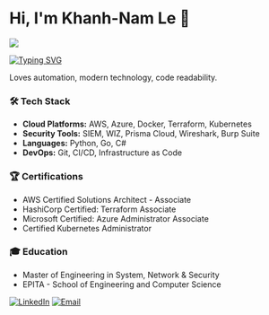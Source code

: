 # Hi, I'm Khanh-Nam Le 👋

![](https://komarev.com/ghpvc/?username=khanhnam-le&color=blue)

[![Typing SVG](https://readme-typing-svg.demolab.com/?lines=Cloud+and+Security+Engineer;DevOps+Enthusiast;Infrastructure+Automation+Expert)](https://git.io/typing-svg)

Loves automation, modern technology, code readability.

### 🛠 Tech Stack
- **Cloud Platforms:** AWS, Azure, Docker, Terraform, Kubernetes
- **Security Tools:** SIEM, WIZ, Prisma Cloud, Wireshark, Burp Suite
- **Languages:** Python, Go, C#
- **DevOps:** Git, CI/CD, Infrastructure as Code

### 🏆 Certifications
- AWS Certified Solutions Architect - Associate
- HashiCorp Certified: Terraform Associate
- Microsoft Certified: Azure Administrator Associate
- Certified Kubernetes Administrator

### 🎓 Education
- Master of Engineering in System, Network & Security
- EPITA - School of Engineering and Computer Science

[![LinkedIn](https://img.shields.io/badge/LinkedIn-0077B5?style=flat&logo=linkedin)](https://linkedin.com/in/khanhnam-le)
[![Email](https://img.shields.io/badge/Email-D14836?style=flat&logo=gmail&logoColor=white)](mailto:khanhnam.le.infosec@gmail.com)
